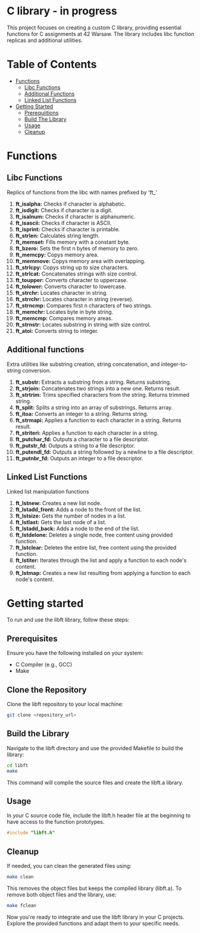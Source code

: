 # C library - in progress
This project focuses on creating a custom C library, providing essential functions for C assignments at 42 Warsaw. The library includes libc function replicas and additional utilities.

# Table of Contents
- [Functions](#functions)
    - [Libc Functions](#libc-functions)
    - [Additional Functions](#additional-functions)
    - [Linked List Functions](#linked-list-functions)
- [Getting Started](#getting-started)
    - [Prerequiitions](#libc-functions)
    - [Build The Library](#build-the-library)
    - [Usage](#usage)
    - [Cleanup](#cleanup)

# Functions
## Libc Functions
Replics of functions from the libc with names prefixed by 'ft_'
1. **ft_isalpha:** Checks if character is alphabetic.
2. **ft_isdigit:** Checks if character is a digit.
3. **ft_isalnum:** Checks if character is alphanumeric.
4. **ft_isascii:** Checks if character is ASCII.
5. **ft_isprint:** Checks if character is printable.
6. **ft_strlen:** Calculates string length.
7. **ft_memset:** Fills memory with a constant byte.
8. **ft_bzero:** Sets the first n bytes of memory to zero.
9. **ft_memcpy:** Copys memory area.
10. **ft_memmove:** Copys memory area with overlapping.
11. **ft_strlcpy:** Copys string up to size characters.
12. **ft_strlcat:** Concatenates strings with size control.
13. **ft_toupper:** Converts character to uppercase.
14. **ft_tolower:** Converts character to lowercase.
15. **ft_strchr:** Locates character in string.
16. **ft_strrchr:** Locates character in string (reverse).
17. **ft_strncmp:** Compares first n characters of two strings.
18. **ft_memchr:** Locates byte in byte string.
19. **ft_memcmp:** Compares memory areas.
20. **ft_strnstr:** Locates substring in string with size control.
21. **ft_atoi:** Converts string to integer.

## Additional functions
Extra utilities like substring creation, string concatenation, and integer-to-string conversion.
1. **ft_substr:** Extracts a substring from a string. Returns substring.
2. **ft_strjoin:** Concatenates two strings into a new one. Returns result.
3. **ft_strtrim:** Trims specified characters from the string. Returns trimmed string.
4. **ft_split:** Splits a string into an array of substrings. Returns array.
5. **ft_itoa:** Converts an integer to a string. Returns string.
6. **ft_strmapi:** Applies a function to each character in a string. Returns result.
7. **ft_striteri:** Applies a function to each character in a string.
8. **ft_putchar_fd:** Outputs a character to a file descriptor.
9. **ft_putstr_fd:** Outputs a string to a file descriptor.
10. **ft_putendl_fd:** Outputs a string followed by a newline to a file descriptor.
11. **ft_putnbr_fd:** Outputs an integer to a file descriptor.

## Linked List Functions
Linked list manipulation functions
1. **ft_lstnew:** Creates a new list node.
2. **ft_lstadd_front:** Adds a node to the front of the list.
3. **ft_lstsize:** Gets the number of nodes in a list.
4. **ft_lstlast:** Gets the last node of a list.
5. **ft_lstadd_back:** Adds a node to the end of the list.
6. **ft_lstdelone:** Deletes a single node, free content using provided function.
7. **ft_lstclear:** Deletes the entire list, free content using the provided function.
8. **ft_lstiter:** Iterates through the list and apply a function to each node's content.
9. **ft_lstmap:** Creates a new list resulting from applying a function to each node's content.

# Getting started

To run and use the libft library, follow these steps:

## Prerequisites
Ensure you have the following installed on your system:

- C Compiler (e.g., GCC)
- Make

## Clone the Repository
Clone the libft repository to your local machine:

```bash
git clone <repository_url>
```

## Build the Library
Navigate to the libft directory and use the provided Makefile to build the library:

```bash
cd libft
make
```

This command will compile the source files and create the libft.a library.

## Usage
In your C source code file, include the libft.h header file at the beginning to have access to the function prototypes.

```c
#include "libft.h"
```

## Cleanup
If needed, you can clean the generated files using:

```bash
make clean
```
This removes the object files but keeps the compiled library (libft.a). 
To remove both object files and the library, use:

```bash
make fclean
```
Now you're ready to integrate and use the libft library in your C projects. Explore the provided functions and adapt them to your specific needs.
